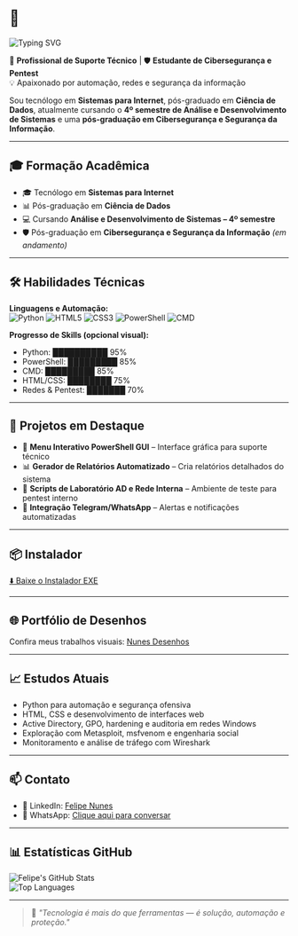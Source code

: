 # 👋 
![Typing SVG](https://readme-typing-svg.herokuapp.com?font=Fira+Code&size=40&duration=3000&color=00BFFF&lines=Olá,+sou+Felipe+Nunes)

🔧 **Profissional de Suporte Técnico** | 🛡️ **Estudante de Cibersegurança e Pentest**  
💡 Apaixonado por automação, redes e segurança da informação  

Sou tecnólogo em **Sistemas para Internet**, pós-graduado em **Ciência de Dados**, atualmente cursando o **4º semestre de Análise e Desenvolvimento de Sistemas** e uma **pós-graduação em Cibersegurança e Segurança da Informação**.

---

## 🎓 Formação Acadêmica
- 🎓 Tecnólogo em **Sistemas para Internet**  
- 📊 Pós-graduação em **Ciência de Dados**  
- 💻 Cursando **Análise e Desenvolvimento de Sistemas – 4º semestre**  
- 🛡️ Pós-graduação em **Cibersegurança e Segurança da Informação** *(em andamento)*  

---

## 🛠️ Habilidades Técnicas

**Linguagens e Automação:**  
![Python](https://img.shields.io/badge/Python-3776AB?style=for-the-badge&logo=python&logoColor=white)
![HTML5](https://img.shields.io/badge/HTML5-E34F26?style=for-the-badge&logo=html5&logoColor=white)
![CSS3](https://img.shields.io/badge/CSS3-1572B6?style=for-the-badge&logo=css3&logoColor=white)
![PowerShell](https://img.shields.io/badge/PowerShell-0078D7?style=for-the-badge&logo=powershell&logoColor=white)
![CMD](https://img.shields.io/badge/CMD-000000?style=for-the-badge&logo=windows&logoColor=white)

**Progresso de Skills (opcional visual):**  
- Python: ██████████ 95%  
- PowerShell: █████████ 85%  
- CMD: █████████ 85%  
- HTML/CSS: ████████ 75%  
- Redes & Pentest: ███████ 70%  

---

## 🚀 Projetos em Destaque
- 🧰 **Menu Interativo PowerShell GUI** – Interface gráfica para suporte técnico  
- 📊 **Gerador de Relatórios Automatizado** – Cria relatórios detalhados do sistema  
- 🧪 **Scripts de Laboratório AD e Rede Interna** – Ambiente de teste para pentest interno  
- 💬 **Integração Telegram/WhatsApp** – Alertas e notificações automatizadas  

---

## 📦 Instalador
[⬇️ Baixe o Instalador EXE](https://github.com/Felipenu21/painel-suporte-tecnico3/releases/latest/download/instalador_nunes.exe)

---

## 🌐 Portfólio de Desenhos  
Confira meus trabalhos visuais: [Nunes Desenhos](https://felipenu21.github.io/nunes-desenhos/)

---

## 📈 Estudos Atuais
- Python para automação e segurança ofensiva  
- HTML, CSS e desenvolvimento de interfaces web  
- Active Directory, GPO, hardening e auditoria em redes Windows  
- Exploração com Metasploit, msfvenom e engenharia social  
- Monitoramento e análise de tráfego com Wireshark  

---

## 📫 Contato
- 🔗 LinkedIn: [Felipe Nunes](https://www.linkedin.com/in/felipe-nunes-222a58304/)  
- 📱 WhatsApp: [Clique aqui para conversar](https://wa.me/5511994444752)

---

## 📊 Estatísticas GitHub
![Felipe's GitHub Stats](https://github-readme-stats.vercel.app/api?username=Felipenu21&show_icons=true&theme=tokyonight)  
![Top Languages](https://github-readme-stats.vercel.app/api/top-langs/?username=Felipenu21&layout=compact&theme=tokyonight)

---

> 🎯 *"Tecnologia é mais do que ferramentas — é solução, automação e proteção."*
